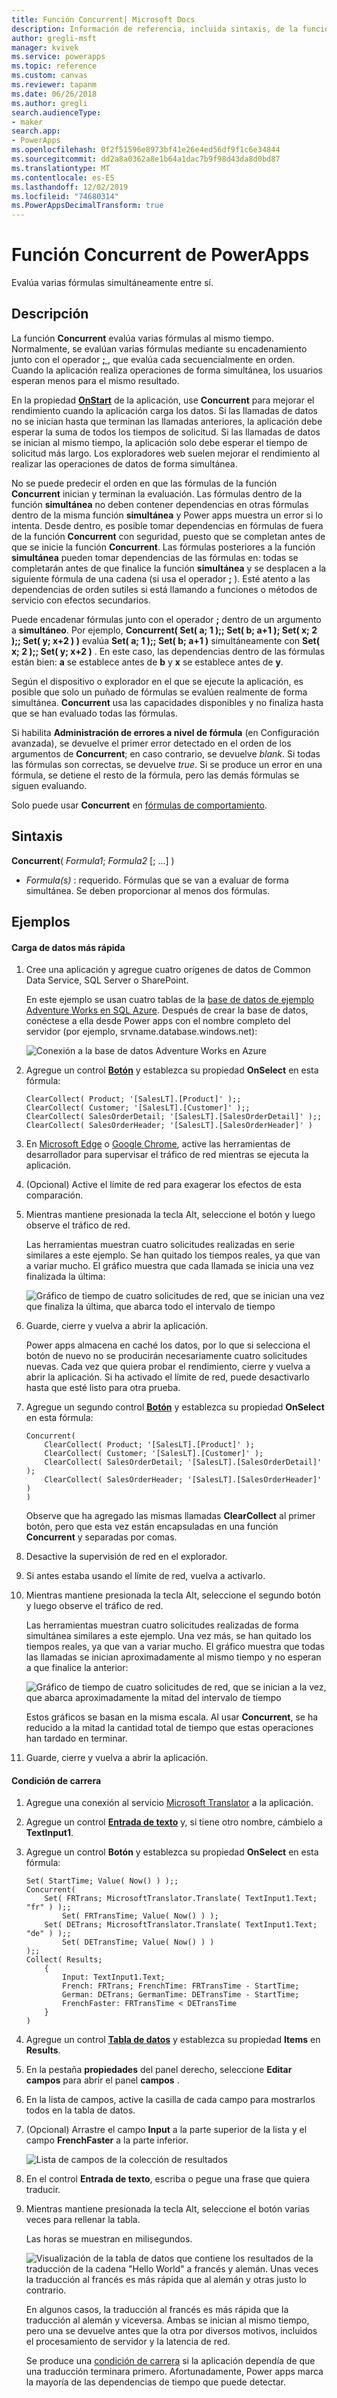 ```yaml
---
title: Función Concurrent| Microsoft Docs
description: Información de referencia, incluida sintaxis, de la función Concurrent de PowerApps
author: gregli-msft
manager: kvivek
ms.service: powerapps
ms.topic: reference
ms.custom: canvas
ms.reviewer: tapanm
ms.date: 06/26/2018
ms.author: gregli
search.audienceType:
- maker
search.app:
- PowerApps
ms.openlocfilehash: 0f2f51596e8973bf41e26e4ed56df9f1c6e34844
ms.sourcegitcommit: dd2a8a0362a8e1b64a1dac7b9f98d43da8d0bd87
ms.translationtype: MT
ms.contentlocale: es-ES
ms.lasthandoff: 12/02/2019
ms.locfileid: "74680314"
ms.PowerAppsDecimalTransform: true
---
```

# <a name="concurrent-function-in-powerapps"></a>Función Concurrent de PowerApps
Evalúa varias fórmulas simultáneamente entre sí.

## <a name="description"></a>Descripción
La función **Concurrent** evalúa varias fórmulas al mismo tiempo. Normalmente, se evalúan varias fórmulas mediante su encadenamiento junto con el operador [ **;** ](operators.md) , que evalúa cada secuencialmente en orden. Cuando la aplicación realiza operaciones de forma simultánea, los usuarios esperan menos para el mismo resultado.

En la propiedad [**OnStart**](../controls/control-screen.md) de la aplicación, use **Concurrent** para mejorar el rendimiento cuando la aplicación carga los datos. Si las llamadas de datos no se inician hasta que terminan las llamadas anteriores, la aplicación debe esperar la suma de todos los tiempos de solicitud. Si las llamadas de datos se inician al mismo tiempo, la aplicación solo debe esperar el tiempo de solicitud más largo. Los exploradores web suelen mejorar el rendimiento al realizar las operaciones de datos de forma simultánea.

No se puede predecir el orden en que las fórmulas de la función **Concurrent** inician y terminan la evaluación. Las fórmulas dentro de la función **simultánea** no deben contener dependencias en otras fórmulas dentro de la misma función **simultánea** y Power apps muestra un error si lo intenta. Desde dentro, es posible tomar dependencias en fórmulas de fuera de la función **Concurrent** con seguridad, puesto que se completan antes de que se inicie la función **Concurrent**. Las fórmulas posteriores a la función **simultánea** pueden tomar dependencias de las fórmulas en: todas se completarán antes de que finalice la función **simultánea** y se desplacen a la siguiente fórmula de una cadena (si usa el operador **;** ). Esté atento a las dependencias de orden sutiles si está llamando a funciones o métodos de servicio con efectos secundarios.

Puede encadenar fórmulas junto con el operador **;** dentro de un argumento a **simultáneo**. Por ejemplo, **Concurrent( Set( a; 1 );; Set( b; a+1 ); Set( x; 2 );; Set( y; x+2 ) )** evalúa **Set( a; 1 );; Set( b; a+1 )** simultáneamente con **Set( x; 2 );; Set( y; x+2 )** . En este caso, las dependencias dentro de las fórmulas están bien: **a** se establece antes de **b** y **x** se establece antes de **y**.

Según el dispositivo o explorador en el que se ejecute la aplicación, es posible que solo un puñado de fórmulas se evalúen realmente de forma simultánea. **Concurrent** usa las capacidades disponibles y no finaliza hasta que se han evaluado todas las fórmulas.

Si habilita **Administración de errores a nivel de fórmula** (en Configuración avanzada), se devuelve el primer error detectado en el orden de los argumentos de **Concurrent**; en caso contrario, se devuelve *blank*. Si todas las fórmulas son correctas, se devuelve *true*. Si se produce un error en una fórmula, se detiene el resto de la fórmula, pero las demás fórmulas se siguen evaluando.

Solo puede usar **Concurrent** en [fórmulas de comportamiento](../working-with-formulas-in-depth.md).

## <a name="syntax"></a>Sintaxis
**Concurrent**( *Formula1*; *Formula2* [; ...] )

* *Formula(s)* : requerido. Fórmulas que se van a evaluar de forma simultánea. Se deben proporcionar al menos dos fórmulas.

## <a name="examples"></a>Ejemplos

#### <a name="loading-data-faster"></a>Carga de datos más rápida

1. Cree una aplicación y agregue cuatro orígenes de datos de Common Data Service, SQL Server o SharePoint. 

    En este ejemplo se usan cuatro tablas de la [base de datos de ejemplo Adventure Works en SQL Azure](https://docs.microsoft.com/azure/sql-database/sql-database-get-started-portal). Después de crear la base de datos, conéctese a ella desde Power apps con el nombre completo del servidor (por ejemplo, srvname.database.windows.net):

    ![Conexión a la base de datos Adventure Works en Azure](media/function-concurrent/connect-database.png)

2. Agregue un control **[Botón](../controls/control-button.md)** y establezca su propiedad **OnSelect** en esta fórmula:

    ```powerapps-comma
    ClearCollect( Product; '[SalesLT].[Product]' );;
    ClearCollect( Customer; '[SalesLT].[Customer]' );;
    ClearCollect( SalesOrderDetail; '[SalesLT].[SalesOrderDetail]' );; 
    ClearCollect( SalesOrderHeader; '[SalesLT].[SalesOrderHeader]' )
    ```

3. En [Microsoft Edge](https://docs.microsoft.com/microsoft-edge/devtools-guide/network) o [Google Chrome](https://developers.google.com/web/tools/chrome-devtools/network-performance/), active las herramientas de desarrollador para supervisar el tráfico de red mientras se ejecuta la aplicación.

1. (Opcional) Active el límite de red para exagerar los efectos de esta comparación.

4. Mientras mantiene presionada la tecla Alt, seleccione el botón y luego observe el tráfico de red.

    Las herramientas muestran cuatro solicitudes realizadas en serie similares a este ejemplo.  Se han quitado los tiempos reales, ya que van a variar mucho.  El gráfico muestra que cada llamada se inicia una vez finalizada la última:

    ![Gráfico de tiempo de cuatro solicitudes de red, que se inician una vez que finaliza la última, que abarca todo el intervalo de tiempo](media/function-concurrent/chained-network.png)

5. Guarde, cierre y vuelva a abrir la aplicación.

    Power apps almacena en caché los datos, por lo que si selecciona el botón de nuevo no se producirán necesariamente cuatro solicitudes nuevas. Cada vez que quiera probar el rendimiento, cierre y vuelva a abrir la aplicación. Si ha activado el límite de red, puede desactivarlo hasta que esté listo para otra prueba.

1. Agregue un segundo control **[Botón](../controls/control-button.md)** y establezca su propiedad **OnSelect** en esta fórmula:

    ```powerapps-comma
    Concurrent( 
        ClearCollect( Product; '[SalesLT].[Product]' ); 
        ClearCollect( Customer; '[SalesLT].[Customer]' );
        ClearCollect( SalesOrderDetail; '[SalesLT].[SalesOrderDetail]' );
        ClearCollect( SalesOrderHeader; '[SalesLT].[SalesOrderHeader]' )
    )
    ```

    Observe que ha agregado las mismas llamadas **ClearCollect** al primer botón, pero que esta vez están encapsuladas en una función **Concurrent** y separadas por comas.

2. Desactive la supervisión de red en el explorador.

1. Si antes estaba usando el límite de red, vuelva a activarlo.

3. Mientras mantiene presionada la tecla Alt, seleccione el segundo botón y luego observe el tráfico de red.

    Las herramientas muestran cuatro solicitudes realizadas de forma simultánea similares a este ejemplo.  Una vez más, se han quitado los tiempos reales, ya que van a variar mucho.  El gráfico muestra que todas las llamadas se inician aproximadamente al mismo tiempo y no esperan a que finalice la anterior:

    ![Gráfico de tiempo de cuatro solicitudes de red, que se inician a la vez, que abarca aproximadamente la mitad del intervalo de tiempo](media/function-concurrent/concurrent-network.png)

    Estos gráficos se basan en la misma escala. Al usar **Concurrent**, se ha reducido a la mitad la cantidad total de tiempo que estas operaciones han tardado en terminar. 

5. Guarde, cierre y vuelva a abrir la aplicación.

#### <a name="race-condition"></a>Condición de carrera

1. Agregue una conexión al servicio [Microsoft Translator](../connections/connection-microsoft-translator.md) a la aplicación.

2. Agregue un control [**Entrada de texto**](../controls/control-text-input.md) y, si tiene otro nombre, cámbielo a **TextInput1**.

3. Agregue un control **Botón** y establezca su propiedad **OnSelect** en esta fórmula:

    ```powerapps-comma
    Set( StartTime; Value( Now() ) );;
    Concurrent(
        Set( FRTrans; MicrosoftTranslator.Translate( TextInput1.Text; "fr" ) );; 
            Set( FRTransTime; Value( Now() ) );
        Set( DETrans; MicrosoftTranslator.Translate( TextInput1.Text; "de" ) );; 
            Set( DETransTime; Value( Now() ) )
    );;
    Collect( Results;
        { 
            Input: TextInput1.Text;
            French: FRTrans; FrenchTime: FRTransTime - StartTime; 
            German: DETrans; GermanTime: DETransTime - StartTime; 
            FrenchFaster: FRTransTime < DETransTime
        }
    )
    ```

4. Agregue un control [**Tabla de datos**](../controls/control-data-table.md) y establezca su propiedad **Items** en **Results**.

1. En la pestaña **propiedades** del panel derecho, seleccione **Editar campos** para abrir el panel **campos** .

1. En la lista de campos, active la casilla de cada campo para mostrarlos todos en la tabla de datos.

1. (Opcional) Arrastre el campo **Input** a la parte superior de la lista y el campo **FrenchFaster** a la parte inferior.

    ![Lista de campos de la colección de resultados](media/function-concurrent/field-list.png) 

6. En el control **Entrada de texto**, escriba o pegue una frase que quiera traducir.

7. Mientras mantiene presionada la tecla Alt, seleccione el botón varias veces para rellenar la tabla.

    Las horas se muestran en milisegundos.
  
    ![Visualización de la tabla de datos que contiene los resultados de la traducción de la cadena "Hello World" a francés y alemán. Unas veces la traducción al francés es más rápida que al alemán y otras justo lo contrario.](media/function-concurrent/race-condition.png) 

    En algunos casos, la traducción al francés es más rápida que la traducción al alemán y viceversa. Ambas se inician al mismo tiempo, pero una se devuelve antes que la otra por diversos motivos, incluidos el procesamiento de servidor y la latencia de red.

    Se produce una [condición de carrera](https://en.wikipedia.org/wiki/Race_condition) si la aplicación dependía de que una traducción terminara primero. Afortunadamente, Power apps marca la mayoría de las dependencias de tiempo que puede detectar.
